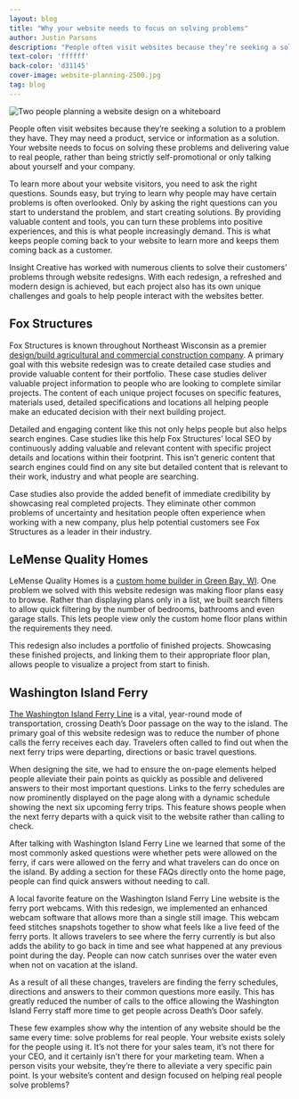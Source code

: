 ```yaml
---
layout: blog
title: "Why your website needs to focus on solving problems"
author: Justin Parsons
description: "People often visit websites because they’re seeking a solution to a problem they’re having. They may need a product, service or information as a solution. Learn more about why your website needs to focus on solving these problems and delivering value to real people."
text-color: 'ffffff'
back-color: 'd31145'
cover-image: website-planning-2500.jpg
tag: blog
---
```


<img data-aos="fade-up" src="/img/blog/website-planning-2500.jpg"
alt="Two people planning a website design on a whiteboard"
srcset="
/img/blog/website-planning-2500.jpg 2400w,
/img/blog/website-planning-1800.jpg 1800w,
/img/blog/website-planning-1200.jpg 1200w,
/img/blog/website-planning-900.jpg 900w,
/img/blog/website-planning-600.jpg 600w,
/img/blog/website-planning-400.jpg 400w" />

People often visit websites because they’re seeking a solution to a problem they have. They may need a product, service or information as a solution. Your website needs to focus on solving these problems and delivering value to real people, rather than being strictly self-promotional or only talking about yourself and your company.

To learn more about your website visitors, you need to ask the right questions. Sounds easy, but trying to learn why people may have certain problems is often overlooked. Only by asking the right questions can you start to understand the problem, and start creating solutions. By providing valuable content and tools, you can turn these problems into positive experiences, and this is what people increasingly demand. This is what keeps people coming back to your website to learn more and keeps them coming back as a customer.

Insight Creative has worked with numerous clients to solve their customers’ problems through website redesigns. With each redesign, a refreshed and modern design is achieved, but each project also has its own unique challenges and goals to help people interact with the websites better.

## Fox Structures ##
Fox Structures is known throughout Northeast Wisconsin as a premier <a href="https://foxstructures.com/" target="\_blank">design/build agricultural and commercial construction company</a>. A primary goal with this website redesign was to create detailed case studies and provide valuable content for their portfolio. These case studies deliver valuable project information to people who are looking to complete similar projects. The content of each unique project focuses on specific features, materials used, detailed specifications and locations all helping people make an educated decision with their next building project.

Detailed and engaging content like this not only helps people but also helps search engines. Case studies like this help Fox Structures’ local SEO by continuously adding valuable and relevant content with specific project details and locations within their footprint. This isn’t generic content that search engines could find on any site but detailed content that is relevant to their work, industry and what people are searching.

Case studies also provide the added benefit of immediate credibility by showcasing real completed projects. They eliminate other common problems of uncertainty and hesitation people often experience when working with a new company, plus help potential customers see Fox Structures as a leader in their industry.

## LeMense Quality Homes ##
LeMense Quality Homes is a <a href="https://lemensequalityhomes.com/" target="\_blank">custom home builder in Green Bay, WI</a>. One problem we solved with this website redesign was making floor plans easy to browse. Rather than displaying plans only in a list, we built search filters to allow quick filtering by the number of bedrooms, bathrooms and even garage stalls. This lets people view only the custom home floor plans within the requirements they need.

This redesign also includes a portfolio of finished projects. Showcasing these finished projects, and linking them to their appropriate floor plan, allows people to visualize a project from start to finish.

## Washington Island Ferry ##
<a href="https://wisferry.com" target="\_blank">The Washington Island Ferry Line</a> is a vital, year-round mode of transportation, crossing Death’s Door passage on the way to the island. The primary goal of this website redesign was to reduce the number of phone calls the ferry receives each day. Travelers often called to find out when the next ferry trips were departing, directions or basic travel questions.

When designing the site, we had to ensure the on-page elements helped people alleviate their pain points as quickly as possible and delivered answers to their most important questions. Links to the ferry schedules are now prominently displayed on the page along with a dynamic schedule showing the next six upcoming ferry trips. This feature shows people when the next ferry departs with a quick visit to the website rather than calling to check.

After talking with Washington Island Ferry Line we learned that some of the most commonly asked questions were whether pets were allowed on the ferry, if cars were allowed on the ferry and what travelers can do once on the island. By adding a section for these FAQs directly onto the home page, people can find quick answers without needing to call.

A local favorite feature on the Washington Island Ferry Line website is the ferry port webcams. With this redesign, we implemented an enhanced webcam software that allows more than a single still image. This webcam feed stitches snapshots together to show what feels like a live feed of the ferry ports. It allows travelers to see where the ferry currently is but also adds the ability to go back in time and see what happened at any previous point during the day. People can now catch sunrises over the water even when not on vacation at the island.  

As a result of all these changes, travelers are finding the ferry schedules, directions and answers to their common questions more easily. This has greatly reduced the number of calls to the office allowing the Washington Island Ferry staff more time to get people across Death’s Door safely.

These few examples show why the intention of any website should be the same every time: solve problems for real people. Your website exists solely for the people using it. It’s not there for your sales team, it’s not there for your CEO, and it certainly isn’t there for your marketing team. When a person visits your website, they’re there to alleviate a very specific pain point. Is your website’s content and design focused on helping real people solve problems?
